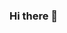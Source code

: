 ### Hi there 👋

<!--
**alfred0496/alx-zero_day** is a ✨ _special_ ✨ repository because its `README.md` (this file) appears on your GitHub profile.

Here are some ideas to get you started:

- 🔭 I’m currently working on ... 0×03-git read me
- 🌱 I’m currently learning ...software engineering
- 👯 I’m looking to collaborate on ...github
- 🤔 I’m looking for help with ...git
- 💬 Ask me about ... Software engineering
- 📫 How to reach me: ...Alfred Makura on email: alfredmakura6@gmail.com
- 😄 Pronouns: ...
- ⚡ Fun fact: ...
-->
